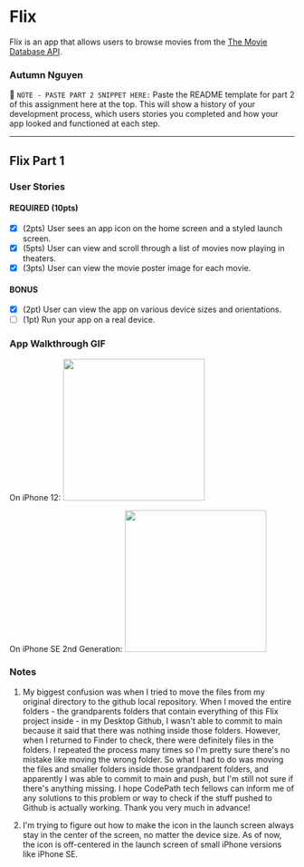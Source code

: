 # Flix
Flix is an app that allows users to browse movies from the [The Movie Database API](http://docs.themoviedb.apiary.io/#).

### Autumn Nguyen

📝 `NOTE - PASTE PART 2 SNIPPET HERE:` Paste the README template for part 2 of this assignment here at the top. This will show a history of your development process, which users stories you completed and how your app looked and functioned at each step.

---

## Flix Part 1

### User Stories

#### REQUIRED (10pts)
- [x] (2pts) User sees an app icon on the home screen and a styled launch screen.
- [x] (5pts) User can view and scroll through a list of movies now playing in theaters.
- [x] (3pts) User can view the movie poster image for each movie.

#### BONUS
- [x] (2pt) User can view the app on various device sizes and orientations.
- [ ] (1pt) Run your app on a real device.

### App Walkthrough GIF
On iPhone 12:
<img src="http://g.recordit.co/IEkdEBQbH7.gif" width=250><br>
 
On iPhone SE 2nd Generation:
<img src="http://g.recordit.co/5Ii6nmg2XR.gif" width=250><br>

### Notes
1) My biggest confusion was when I tried to move the files from my original directory to the github local repository. When I moved the entire folders - the grandparents folders that contain everything of this Flix project inside - in my Desktop Github, I wasn't able to commit to main because it said that there was nothing inside those folders. However, when I returned to Finder to check, there were definitely files in the folders. I repeated the process many times so I'm pretty sure there's no mistake like moving the wrong folder. So what I had to do was moving the files and smaller folders inside those grandparent folders, and apparently I was able to commit to main and push, but I'm still not sure if there's anything missing. I hope CodePath tech fellows can inform me of any solutions to this problem or way to check if the stuff pushed to Github is actually working. Thank you very much in advance!

2) I'm trying to figure out how to make the icon in the launch screen always stay in the center of the screen, no matter the device size. As of now, the icon is off-centered in the launch screen of small iPhone versions like iPhone SE.

